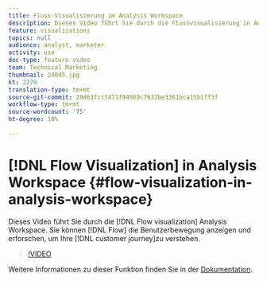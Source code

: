 ```yaml
---
title: Fluss-Visualisierung im Analysis Workspace
description: Dieses Video führt Sie durch die Flussvisualisierung in Analysis Workspace. Sie können Flow verwenden, um Benutzerbewegungen anzuzeigen und zu untersuchen und Ihre Customer Journey besser zu verstehen.
feature: visualizations
topics: null
audience: analyst, marketer
activity: use
doc-type: feature video
team: Technical Marketing
thumbnail: 24045.jpg
kt: 2279
translation-type: tm+mt
source-git-commit: 29d63fccf471f94569c7632be3361bca15b1ff3f
workflow-type: tm+mt
source-wordcount: '75'
ht-degree: 18%

---
```



# [!DNL Flow Visualization] in Analysis Workspace {#flow-visualization-in-analysis-workspace}

Dieses Video führt Sie durch die [!DNL Flow visualization] Analysis Workspace. Sie können [!DNL Flow] die Benutzerbewegung anzeigen und erforschen, um Ihre [!DNL customer journey]zu verstehen.

>[!VIDEO](https://video.tv.adobe.com/v/24045/?quality=12)

Weitere Informationen zu dieser Funktion finden Sie in der [Dokumentation](https://marketing.adobe.com/resources/help/de_DE/analytics/analysis-workspace/flow.html).